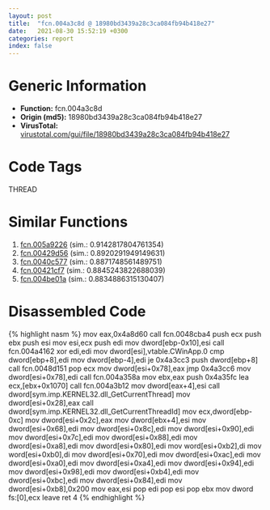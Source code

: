```yaml
---
layout: post
title:  "fcn.004a3c8d @ 18980bd3439a28c3ca084fb94b418e27"
date:   2021-08-30 15:52:19 +0300
categories: report
index: false
---
```


# Generic Information
- **Function:** fcn.004a3c8d
- **Origin (md5):** 18980bd3439a28c3ca084fb94b418e27
- **VirusTotal:** [virustotal.com/gui/file/18980bd3439a28c3ca084fb94b418e27][virustotal_ref]

# Code Tags
<span class="tag" id="THREAD">THREAD</span>


# Similar Functions

1. [fcn.005a9226][similar_1_ref] (sim.: 0.9142817804761354)
2. [fcn.00429d56][similar_2_ref] (sim.: 0.8920291949149631)
3. [fcn.0040c577][similar_3_ref] (sim.: 0.8871748561489751)
4. [fcn.00421cf7][similar_4_ref] (sim.: 0.8845243822688039)
5. [fcn.004be01a][similar_5_ref] (sim.: 0.8834886315130407)


# Disassembled Code

{% highlight nasm %}
mov eax,0x4a8d60
call fcn.0048cba4
push ecx
push ebx
push esi
mov esi,ecx
push edi
mov dword[ebp-0x10],esi
call fcn.004a4162
xor edi,edi
mov dword[esi],vtable.CWinApp.0
cmp dword[ebp+8],edi
mov dword[ebp-4],edi
je 0x4a3cc3
push dword[ebp+8]
call fcn.0048d151
pop ecx
mov dword[esi+0x78],eax
jmp 0x4a3cc6
mov dword[esi+0x78],edi
call fcn.004a358a
mov ebx,eax
push 0x4a35fc
lea ecx,[ebx+0x1070]
call fcn.004a3b12
mov dword[eax+4],esi
call dword[sym.imp.KERNEL32.dll_GetCurrentThread]
mov dword[esi+0x28],eax
call dword[sym.imp.KERNEL32.dll_GetCurrentThreadId]
mov ecx,dword[ebp-0xc]
mov dword[esi+0x2c],eax
mov dword[ebx+4],esi
mov dword[esi+0x68],edi
mov dword[esi+0x8c],edi
mov dword[esi+0x90],edi
mov dword[esi+0x7c],edi
mov dword[esi+0x88],edi
mov dword[esi+0xa8],edi
mov dword[esi+0x80],edi
mov word[esi+0xb2],di
mov word[esi+0xb0],di
mov dword[esi+0x70],edi
mov dword[esi+0xac],edi
mov dword[esi+0xa0],edi
mov dword[esi+0xa4],edi
mov dword[esi+0x94],edi
mov dword[esi+0x98],edi
mov dword[esi+0xb4],edi
mov dword[esi+0xbc],edi
mov dword[esi+0x84],edi
mov dword[esi+0xb8],0x200
mov eax,esi
pop edi
pop esi
pop ebx
mov dword fs:[0],ecx
leave 
ret 4
{% endhighlight %}


[similar_1_ref]: /report/fcn.005a9226@7453c96a6fbd42ec690b8deb53eafcba
[similar_2_ref]: /report/fcn.00429d56@fac4f0be03ac37bd8be7ef737cdcee10
[similar_3_ref]: /report/fcn.0040c577@d4e56c7d970c209a3a2b3c4b4cc5e586
[similar_4_ref]: /report/fcn.00421cf7@59aef7c08025d70f84c85db2092fc99e
[similar_5_ref]: /report/fcn.004be01a@3e981d1767f44f5fe2446a49ffe52f4e
[virustotal_ref]: https://www.virustotal.com/gui/file/18980bd3439a28c3ca084fb94b418e27